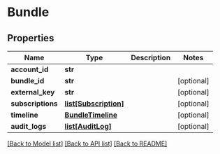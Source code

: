 # Bundle

## Properties
Name | Type | Description | Notes
------------ | ------------- | ------------- | -------------
**account_id** | **str** |  | 
**bundle_id** | **str** |  | [optional] 
**external_key** | **str** |  | [optional] 
**subscriptions** | [**list[Subscription]**](Subscription.md) |  | [optional] 
**timeline** | [**BundleTimeline**](BundleTimeline.md) |  | [optional] 
**audit_logs** | [**list[AuditLog]**](AuditLog.md) |  | [optional] 

[[Back to Model list]](../README.md#documentation-for-models) [[Back to API list]](../README.md#documentation-for-api-endpoints) [[Back to README]](../README.md)

